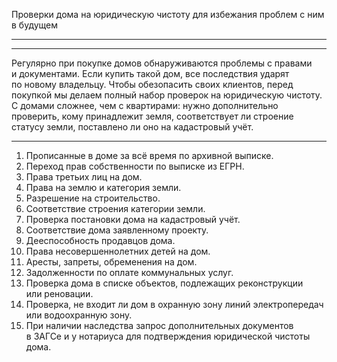 Проверки дома на&nbsp;юридическую чистоту для&nbsp;избежания проблем с&nbsp;ним в&nbsp;будущем

----



----

Регулярно при&nbsp;покупке домов обнаруживаются проблемы с&nbsp;правами и&nbsp;документами. Если купить такой дом, все&nbsp;последствия ударят по&nbsp;новому владельцу. Чтобы обезопасить своих клиентов, перед покупкой мы&nbsp;делаем полный набор проверок на&nbsp;юридическую чистоту. С&nbsp;домами сложнее, чем&nbsp;с&nbsp;квартирами: нужно дополнительно проверить, кому принадлежит земля, соответствует&nbsp;ли строение статусу земли, поставлено&nbsp;ли оно на&nbsp;кадастровый учёт.

----

1. Прописанные в доме за&nbsp;всё время по&nbsp;архивной выписке.
2. Переход прав собственности по&nbsp;выписке из&nbsp;ЕГРН.
3. Права третьих лиц на&nbsp;дом.
4. Права на&nbsp;землю и&nbsp;категория земли.
5. Разрешение на&nbsp;строительство.
6. Соответствие строения категории земли.
7. Проверка постановки дома на&nbsp;кадастровый учёт.
8. Соответствие дома заявленному проекту.
9. Дееспособность продавцов дома.
10. Права несовершеннолетних детей на&nbsp;дом.
11. Аресты, запреты, обременения на&nbsp;дом.
12. Задолженности по&nbsp;оплате коммунальных услуг.
13. Проверка дома в&nbsp;списке объектов, подлежащих реконструкции или&nbsp;реновации.
14. Проверка, не&nbsp;входит&nbsp;ли дом в&nbsp;охранную зону линий электропередач или&nbsp;водоохранную зону.
15. При&nbsp;наличии наследства запрос дополнительных документов в&nbsp;ЗАГСе и&nbsp;у&nbsp;нотариуса для&nbsp;подтверждения юридической чистоты дома.